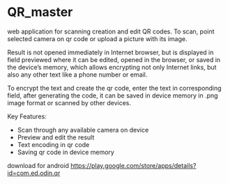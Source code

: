 # QR_master
web application for scanning creation and edit QR codes.
To scan, point selected camera on qr code or upload a picture with its image.

Result is not opened immediately in Internet browser, but is displayed in field previewed where it can be edited, opened in the browser, or saved in the device’s memory, which allows encrypting not only Internet links, but also any other text like a phone number or email.

To encrypt the text and create the qr code, enter the text in  corresponding field, after generating the code, it can be saved in  device memory in .png image format or scanned by other devices.

Key Features:
- Scan through any available camera on device
- Preview and edit the result
- Text encoding in qr code
- Saving qr code in device memory

download for android https://play.google.com/store/apps/details?id=com.ed.odin.qr
